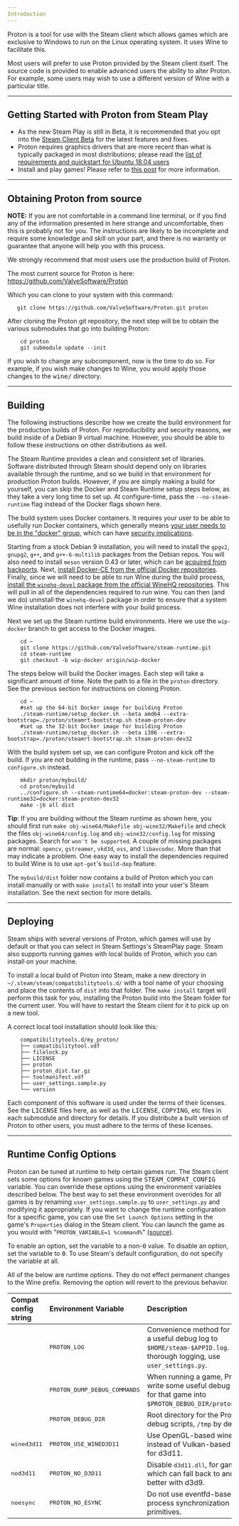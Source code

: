 ```yaml
---
Introduction
---
```

Proton is a tool for use with the Steam client which allows games which are
exclusive to Windows to run on the Linux operating system. It uses Wine to
facilitate this.

Most users will prefer to use Proton provided by the Steam client itself.  The
source code is provided to enable advanced users the ability to alter
Proton.  For example, some users may wish to use a different version of Wine with
a particular title.

---
Getting Started with Proton from Steam Play
---
* As the new Steam Play is still in Beta, it is recommended that you opt into the [Steam Client Beta](https://steamcommunity.com/sharedfiles/filedetails/?id=182912431) for the latest features and fixes.
* Proton requires graphics drivers that are more recent than what is typically packaged in most distributions; please read the [list of requirements and quickstart for Ubuntu 18.04 users](https://github.com/ValveSoftware/Proton/blob/proton_3.16/PREREQS.md)
* Install and play games! Please refer to [this post](https://steamcommunity.com/games/221410/announcements/detail/1696055855739350561) for more information.

---
Obtaining Proton from source
---
**NOTE:** If you are not comfortable in a command line terminal, or if you find
any of the information presented in here strange and uncomfortable, then
this is probably not for you.  The instructions are likely to be incomplete
and require some knowledge and skill on your part, and there is no warranty
or guarantee that anyone will help you with this process.

We strongly recommend that most users use the production build of Proton.

The most current source for Proton is here:
  <https://github.com/ValveSoftware/Proton>

Which you can clone to your system with this command:

       git clone https://github.com/ValveSoftware/Proton.git proton

After cloning the Proton git repository, the next step will be to
obtain the various submodules that go into building Proton:

        cd proton
        git submodule update --init

If you wish to change any subcomponent, now is the time to do so.
For example, if you wish make changes to Wine, you would apply those
changes to the <tt>wine/</tt> directory.

---
Building
---
The following instructions describe how we create the build environment for the
production builds of Proton. For reproducibility and security reasons, we build
inside of a Debian 9 virtual machine. However, you should be able to follow
these instructions on other distributions as well.

The Steam Runtime provides a clean and consistent set of libraries. Software
distributed through Steam should depend only on libraries available through the
runtime, and so we build in that environment for production Proton builds.
However, if you are simply making a build for yourself, you can skip the Docker
and Steam Runtime setup steps below, as they take a very long time to set up.
At configure-time, pass the `--no-steam-runtime` flag instead of the Docker
flags shown here.

The build system uses Docker containers. It requires your user to be able to
usefully run Docker containers, which generally means [your user needs to be in
the "docker" group](https://docs.docker.com/install/linux/linux-postinstall/),
which can have [security
implications](https://docs.docker.com/engine/security/security/).

Starting from a stock Debian 9 installation, you will need to install the
`gpgv2`, `gnupg2`, `g++`, and `g++-6-multilib` packages from the
Debian repos.  You will also need to install `meson` version 0.43 or later,
which can be [acquired from backports](https://backports.debian.org/Instructions/). Next,
[install Docker-CE from the official Docker repositories](https://docs.docker.com/install/linux/docker-ce/debian/).
Finally, since we will need to be able to run Wine during the build process,
[install the `winehq-devel` package from the official WineHQ repositories](https://wiki.winehq.org/Debian).
This will pull in all of the dependencies required to run wine. You can then
(and we do) uninstall the `winehq-devel` package in order to ensure that a
system Wine installation does not interfere with your build process.

Next we set up the Steam runtime build environments. Here we use the
`wip-docker` branch to get access to the Docker images.

        cd ~
        git clone https://github.com/ValveSoftware/steam-runtime.git
        cd steam-runtime
        git checkout -b wip-docker origin/wip-docker

The steps below will build the Docker images. Each step will take a significant
amount of time. Note the path to a file in the `proton` directory. See the
previous section for instructions on cloning Proton.

        cd ~
        #set up the 64-bit Docker image for building Proton
        ./steam-runtime/setup_docker.sh --beta amd64 --extra-bootstrap=./proton/steamrt-bootstrap.sh steam-proton-dev
        #set up the 32-bit Docker image for building Proton
        ./steam-runtime/setup_docker.sh --beta i386 --extra-bootstrap=./proton/steamrt-bootstrap.sh steam-proton-dev32

With the build system set up, we can configure Proton and kick off the build.
If you are not building in the runtime, pass `--no-steam-runtime` to
`configure.sh` instead.

        mkdir proton/mybuild/
        cd proton/mybuild
        ../configure.sh --steam-runtime64=docker:steam-proton-dev --steam-runtime32=docker:steam-proton-dev32
        make -j6 all dist

**Tip**: If you are building without the Steam runtime as shown here, you
should first run `make obj-wine64/Makefile obj-wine32/Makefile` and check the
files `obj-wine64/config.log` and `obj-wine32/config.log` for missing packages.
Search for `won't be supported`. A couple of missing packages are normal:
`opencv`, `gstreamer`, `vkd3d`, `oss`, and `libavcodec`. More than that may
indicate a problem. One easy way to install the dependencies required to build
Wine is to use `apt-get`'s `build-dep` feature.

The `mybuild/dist` folder now contains a build of Proton which you can install
manually or with `make install` to install into your user's Steam installation.
See the next section for more details.

---
Deploying
---
Steam ships with several versions of Proton, which games will use by default or
that you can select in Steam Settings's SteamPlay page. Steam also supports
running games with local builds of Proton, which you can install on your
machine.

To install a local build of Proton into Steam, make a new directory in
`~/.steam/steam/compatibilitytools.d/` with a tool name of your choosing and
place the contents of `dist` into that folder. The `make install` target will
perform this task for you, installing the Proton build into the Steam folder
for the current user. You will have to restart the Steam client for it to pick
up on a new tool.

A correct local tool installation should look like this:

        compatibilitytools.d/my_proton/
        ├── compatibilitytool.vdf
        ├── filelock.py
        ├── LICENSE
        ├── proton
        ├── proton_dist.tar.gz
        ├── toolmanifest.vdf
        ├── user_settings.sample.py
        └── version

Each component of this software is used under the terms of their licenses.  See
the <tt>LICENSE</tt> files here, as well as the <tt>LICENSE</tt>,
<tt>COPYING</tt>, etc files in each submodule and directory for details. If you
distribute a built version of Proton to other users, you must adhere to the
terms of these licenses.

----
Runtime Config Options
----
Proton can be tuned at runtime to help certain games run. The Steam client sets
some options for known games using the <tt>STEAM_COMPAT_CONFIG</tt> variable.
You can override these options using the environment variables described below.
The best way to set these environment overrides for all games is by renaming
`user_settings.sample.py` to `user_settings.py` and modifying it appropriately.
If you want to change the runtime configuration for a specific game, you can
use the `Set Launch Options` setting in the game's `Properties` dialog in the Steam client. You can launch the
game as you would with "`PROTON_VARIABLE=1 %command%`" [(source)](https://superuser.com/questions/954041/how-to-set-an-environment-variable-for-an-specific-game-on-steam-for-linux#980437).

To enable an option, set the variable to a non-<tt>0</tt> value.  To disable an
option, set the variable to <tt>0</tt>. To use Steam's default configuration, do
not specify the variable at all.

All of the below are runtime options. They do not effect permanent changes to
the Wine prefix. Removing the option will revert to the previous behavior.

| Compat config string  | Environment Variable           | Description  |
| :-------------------- | :----------------------------- | :----------- |
|                       | <tt>PROTON_LOG</tt>            | Convenience method for dumping a useful debug log to `$HOME/steam-$APPID.log`. For more thorough logging, use `user_settings.py`. |
|                       | <tt>PROTON_DUMP_DEBUG_COMMANDS</tt> | When running a game, Proton will write some useful debug scripts for that game into `$PROTON_DEBUG_DIR/proton_$USER/`. |
|                       | <tt>PROTON_DEBUG_DIR<tt>       | Root directory for the Proton debug scripts, `/tmp` by default. |
| <tt>wined3d11</tt>    | <tt>PROTON_USE_WINED3D11</tt>  | Use OpenGL-based wined3d instead of Vulkan-based DXVK for d3d11. |
| <tt>nod3d11</tt>      | <tt>PROTON_NO_D3D11</tt>       | Disable <tt>d3d11.dll</tt>, for games which can fall back to and run better with d3d9. |
| <tt>noesync</tt>      | <tt>PROTON_NO_ESYNC</tt>       | Do not use eventfd-based in-process synchronization primitives. |

<!-- Target:  GitHub Flavor Markdown.  To test locally:  pandoc -f markdown_github -t html README.md  -->
